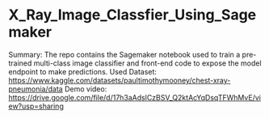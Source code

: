 # X_Ray_Image_Classfier_Using_Sagemaker
Summary: The repo contains the Sagemaker notebook used to train a pre-trained multi-class image classifier and front-end code to expose the model endpoint to make predictions.
Used Dataset: https://www.kaggle.com/datasets/paultimothymooney/chest-xray-pneumonia/data
Demo video: https://drive.google.com/file/d/17h3aAdslCzBSV_Q2ktAcYqDsqTFWhMvE/view?usp=sharing
